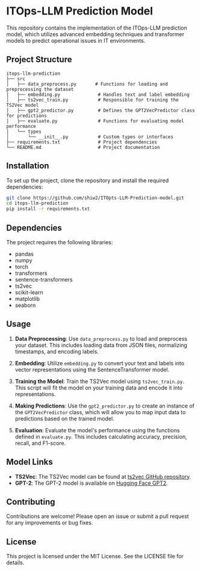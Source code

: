 # ITOps-LLM Prediction Model

This repository contains the implementation of the ITOps-LLM prediction model, which utilizes advanced embedding techniques and transformer models to predict operational issues in IT environments.

## Project Structure

```
itops-llm-prediction
├── src
│   ├── data_preprocess.py       # Functions for loading and preprocessing the dataset
│   ├── embedding.py              # Handles text and label embedding
│   ├── ts2vec_train.py           # Responsible for training the TS2Vec model
│   ├── gpt2_predictor.py         # Defines the GPT2VecPredictor class for predictions
│   ├── evaluate.py               # Functions for evaluating model performance
│   └── types
│       └── __init__.py           # Custom types or interfaces
├── requirements.txt              # Project dependencies
└── README.md                     # Project documentation
```

## Installation

To set up the project, clone the repository and install the required dependencies:

```bash
git clone https://github.com/shiw2/ITOpts-LLM-Prediction-model.git
cd itops-llm-prediction
pip install -r requirements.txt
```

## Dependencies

The project requires the following libraries:

- pandas
- numpy
- torch
- transformers
- sentence-transformers
- ts2vec
- scikit-learn
- matplotlib
- seaborn

## Usage

1. **Data Preprocessing**: Use `data_preprocess.py` to load and preprocess your dataset. This includes loading data from JSON files, normalizing timestamps, and encoding labels.

2. **Embedding**: Utilize `embedding.py` to convert your text and labels into vector representations using the SentenceTransformer model.

3. **Training the Model**: Train the TS2Vec model using `ts2vec_train.py`. This script will fit the model on your training data and encode it into representations.

4. **Making Predictions**: Use the `gpt2_predictor.py` to create an instance of the `GPT2VecPredictor` class, which will allow you to map input data to predictions based on the trained model.

5. **Evaluation**: Evaluate the model's performance using the functions defined in `evaluate.py`. This includes calculating accuracy, precision, recall, and F1-score.

## Model Links

- **TS2Vec**: The TS2Vec model can be found at [ts2vec GitHub repository](https://github.com/zhihanyue/ts2vec).
- **GPT-2**: The GPT-2 model is available on [Hugging Face GPT2](https://github.com/huggingface/transformers/tree/main/src/transformers/models/gpt2).

## Contributing

Contributions are welcome! Please open an issue or submit a pull request for any improvements or bug fixes.

## License

This project is licensed under the MIT License. See the LICENSE file for details.
